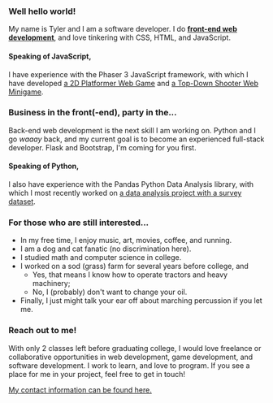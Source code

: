 <!--
**twit96/twit96** is a ✨ _special_ ✨ repository because its `README.md` (this file) appears on your GitHub profile.

Here are some ideas to get you started:

- 🔭 I’m currently working on ...
- 🌱 I’m currently learning ...
- 👯 I’m looking to collaborate on ...
- 🤔 I’m looking for help with ...
- 💬 Ask me about ...
- 📫 How to reach me: ...
- 😄 Pronouns: ...
- ⚡ Fun fact: ...
-->

### Well hello world!
My name is Tyler and I am a software developer. I do 
<a href="https://twit96.github.io/"><b>front-end web development</b></a>, 
and love tinkering with CSS, HTML, and JavaScript.

#### Speaking of JavaScript,
I have experience with the Phaser 3 JavaScript framework, with which I have developed 
<a href="https://github.com/twit96/PharaohsPhury_Phaser3">a 2D Platformer Web Game</a> 
and 
<a href="https://github.com/twit96/TankFighter_Phaser3">a Top-Down Shooter Web Minigame</a>.

### Business in the front(-end), party in the...
Back-end web development is the next skill I am working on. Python and I go <i>waaay</i> back, and my current goal is to become an experienced full-stack developer. Flask and Bootstrap, I'm coming for you first. 

#### Speaking of Python,
I also have experience with the Pandas Python Data Analysis library, with which I most recently worked on 
<a href="https://twit96.github.io/portfolio/star-wars-survey/">a data analysis project with a survey dataset</a>.

### For those who are still interested...
- In my free time, I enjoy music, art, movies, coffee, and running.
- I am a dog and cat fanatic (no discrimination here).
- I studied math and computer science in college.
- I worked on a sod (grass) farm for several years before college, and
  - Yes, that means I know how to operate tractors and heavy machinery;
  - No, I (probably) don't want to change your oil.
- Finally, I just might talk your ear off about marching percussion if you let me.

### Reach out to me!
With only 2 classes left before graduating college, I would love freelance or collaborative opportunities in web development, game development, and software development. I work to learn, and love to program. If you see a place for me in your project, feel free to get in touch! 

<a href="https://twit96.github.io/contact/">My contact information can be found here.</a>
